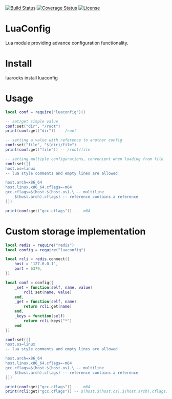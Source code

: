 [![Build Status](https://travis-ci.org/alekmarinov/luaconfig.svg?branch=master)](https://travis-ci.org/alekmarinov/luaconfig)
[![Coverage Status](https://coveralls.io/repos/github/alekmarinov/luaconfig/badge.svg?branch=master)](https://coveralls.io/github/alekmarinov/luaconfig?branch=master)
[![License](http://img.shields.io/badge/License-MIT-brightgreen.svg)](LICENSE)

# LuaConfig

Lua module providing advance configuration functionality.

# Install
luarocks install luaconfig

# Usage

```lua
local conf = require("luaconfig")()

-- set/get simple value
conf:set("dir", "/root")
print(conf:get("dir")) -- /root

-- setting a value with reference to another config
conf:set("file", "$(dir)/file")
print(conf:get("file")) -- /root/file

-- setting multiple configurations, convenient when loading from file
conf:set([[
host.os=linux
-- lua style comments and empty lines are allowed

host.arch=x86_64
host.linux.x86_64.cflags=-m64
gcc.cflags=$(host.$(host.os).\ -- multiline
    $(host.arch).cflags) -- reference contains a reference
]])

print(conf:get("gcc.cflags")) -- -m64

```

# Custom storage implementation

```lua
local redis = require("redis")
local config = require("luaconfig")

local rcli = redis.connect({
    host = '127.0.0.1',
    port = 6379,
})

local conf = config({
    _set = function(self, name, value)
        rcli:set(name, value)
    end,
    _get = function(self, name)
        return rcli:get(name)
    end,
    _keys = function(self)
        return rcli:keys("*")
    end
})

conf:set([[
host.os=linux
-- lua style comments and empty lines are allowed

host.arch=x86_64
host.linux.x86_64.cflags=-m64
gcc.cflags=$(host.$(host.os).\ -- multiline
    $(host.arch).cflags) -- reference contains a reference
]])

print(conf:get("gcc.cflags")) -- -m64
print(rcli:get("gcc.cflags")) -- $(host.$(host.os).$(host.arch).cflags)
```
